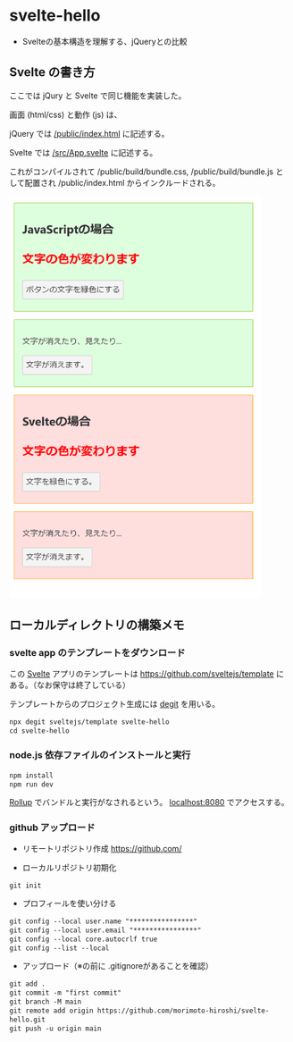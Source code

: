 # svelte-hello

+ Svelteの基本構造を理解する、jQueryとの比較

## Svelte の書き方

ここでは jQury と Svelte で同じ機能を実装した。

画面 (html/css) と動作 (js) は、

jQuery では [/public/index.html](https://github.com/morimoto-hiroshi/svelte-hello/blob/main/public/index.html) に記述する。

Svelte では [/src/App.svelte](https://github.com/morimoto-hiroshi/svelte-hello/blob/main/src/App.svelte) に記述する。

これがコンパイルされて /public/build/bundle.css, /public/build/bundle.js として配置され /public/index.html からインクルードされる。

<img src="doc/img/snap.png" width="450">

## ローカルディレクトリの構築メモ

### svelte app のテンプレートをダウンロード

この [Svelte](https://svelte.dev) アプリのテンプレートは https://github.com/sveltejs/template にある。（なお保守は終了している）

テンプレートからのプロジェクト生成には [degit](https://github.com/Rich-Harris/degit) を用いる。

```
npx degit sveltejs/template svelte-hello
cd svelte-hello
```

### node.js 依存ファイルのインストールと実行

```
npm install
npm run dev
```

[Rollup](https://rollupjs.org) でバンドルと実行がなされるという。
[localhost:8080](http://localhost:8080) でアクセスする。

### github アップロード

+ リモートリポジトリ作成
https://github.com/

+ ローカルリポジトリ初期化
```
git init
```

+ プロフィールを使い分ける
```
git config --local user.name "****************"
git config --local user.email "****************"
git config --local core.autocrlf true
git config --list --local
```

+ アップロード（※の前に .gitignoreがあることを確認）
```
git add .
git commit -m "first commit"
git branch -M main
git remote add origin https://github.com/morimoto-hiroshi/svelte-hello.git
git push -u origin main
```
